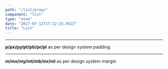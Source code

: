 ```yaml
---
path: "/list/props"
component: "list"
type: "atom"
date: "2017-07-12T17:12:33.962Z"
title: "List"
---
```


***
**p/px/py/pt/pb/pr/pl** as per design system padding
***
**m/mx/my/mt/mb/mr/ml** as per design system margin